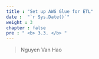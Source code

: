 ```yaml
---
title : "Set up AWS Glue for ETL"
date :  "`r Sys.Date()`" 
weight : 3 
chapter : false
pre : " <b> 3.3. </b> "
---
```


> Nguyen Van Hao